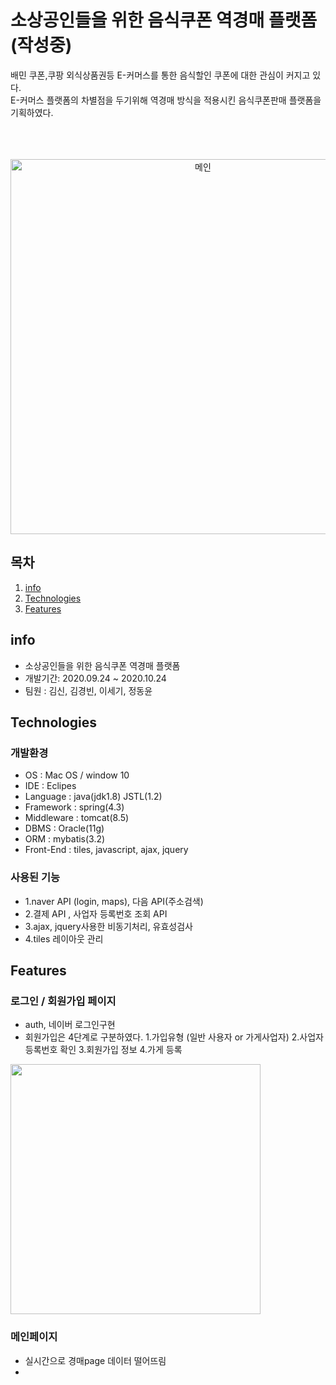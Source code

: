 # 소상공인들을 위한 음식쿠폰 역경매 플랫폼  (작성중) 
배민 쿠폰,쿠팡 외식상품권등 E-커머스를 통한 음식할인 쿠폰에 대한 관심이 커지고 있다.   
E-커머스 플랫폼의 차별점을 두기위해 역경매 방식을 적용시킨 음식쿠폰판매 플랫폼을 기획하였다.  
<br><br><br>

<p align="center">
<img width="600" alt="메인" src="https://user-images.githubusercontent.com/33523029/99495642-45658580-29b6-11eb-8324-885de26ecfd9.png">
 </p>
 

## 목차 
1. [info](#info)
2. [Technologies](#Technologies)
3. [Features](#Features)


## info
- 소상공인들을 위한 음식쿠폰 역경매 플랫폼 
- 개발기간: 2020.09.24 ~ 2020.10.24
- 팀원 : 김신, 김경빈, 이세기, 정동윤 

## Technologies

### 개발환경  
- OS : Mac OS / window 10 
- IDE : Eclipes
- Language : java(jdk1.8) JSTL(1.2) 
- Framework : spring(4.3)
- Middleware : tomcat(8.5) 
- DBMS : Oracle(11g)
- ORM : mybatis(3.2)
- Front-End : tiles, javascript, ajax, jquery

### 사용된 기능 
- 1.naver API (login, maps), 다음 API(주소검색)
- 2.결제 API , 사업자 등록번호 조회 API
- 3.ajax, jquery사용한 비동기처리, 유효성검사 
- 4.tiles 레이아웃 관리 



## Features

### 로그인 / 회원가입 페이지 
 - auth, 네이버 로그인구현 
 - 회원가입은 4단계로 구분하였다. 
 1.가입유형 (일반 사용자 or 가게사업자)
 2.사업자등록번호 확인 
 3.회원가입 정보 
 4.가게 등록  


<img src="https://user-images.githubusercontent.com/33523029/99492247-8e1a4000-29b0-11eb-84a5-e395eeab72a3.png" width="400" height="400">

### 메인페이지 
 - 실시간으로 경매page 데이터 떨어뜨림 
 - 
